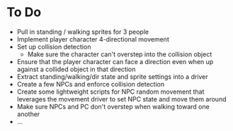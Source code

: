 # To Do
- Pull in standing / walking sprites for 3 people
- Implement player character 4-directional movement
- Set up collision detection
  - Make sure the character can't overstep into the collision object
- Ensure that the player character can face a direction even when up against a collided object in that direction
- Extract standing/walking/dir state and sprite settings into a driver
- Create a few NPCs and enforce collision detection
- Create some lightweight scripts for NPC random movement that leverages the movement driver to set NPC state and move them around
- Make sure NPCs and PC don't overstep when walking toward one another
- ...